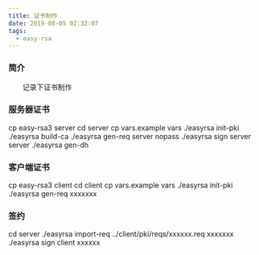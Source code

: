 ```yaml
---
title: 证书制作
date: 2019-08-05 02:32:07
tags:
  - easy-rsa
---
```


### 简介
&emsp;&emsp;记录下证书制作
<!-- more -->

### 服务器证书

cp easy-rsa3 server
cd server
cp vars.example vars
./easyrsa init-pki
./easyrsa build-ca
./easyrsa gen-req server nopass
./easyrsa sign server server
./easyrsa gen-dh

### 客户端证书

cp easy-rsa3 client
cd client
cp vars.example vars
./easyrsa init-pki
./easyrsa gen-req xxxxxxx

### 签约

cd server
./easyrsa import-req ../client/pki/reqs/xxxxxx.req xxxxxxx
./easyrsa sign client xxxxxx


